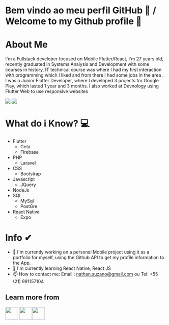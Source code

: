 # Bem vindo ao meu perfil GitHub 👋 / Welcome to my Github profile 👋


# About Me 
I'm a Fullstack developer focused on Mobile Flutter/React, I'm 27 years old, recently graduated in Systems Analysis and Development with some courses in history, IT technical course was where I had my first interaction with programming which I liked and from there I had some jobs in the area . I was a Junior Flutter Developer, where I developed 3 projects for Google Play, which lasted 1 year and 3 months. 
I also worked at Devnology using Flutter Web to use responsive websites

<div>
<a href="https://www.linkedin.com/in/nathan-suzano-53a82910b/" target="_blank"><img src="https://img.shields.io/badge/-LinkedIn-%230077B5?style=for-the-badge&logo=linkedin&logoColor=white"  target="_blank"></a>
<a href="mailto:nathan.suzano@gmail.com" target="_blank"><img src="https://img.shields.io/badge/Gmail-D14836?style=for-the-badge&logo=gmail&logoColor=white"  target="_blank"></a>
  

</div>


# What do i Know? 💻

- Flutter
  * Getx
  * Firebase
- PHP
  * Laravel
- CSS
  * Bootstrap
- Javascript
  * JQuery
- NodeJs
- SQL
  * MySql
  * PostGre
- React Native
  * Expo
  
    


# Info ✔

- 🔭 I'm currently working on a personal Mobile project using it as a portfolio for myself, using the Github API to get my profile information to the App.
- 🌱 I'm currently learning React Native, React JS
- 📫 How to contact me:  Email : nathan.suzano@gmail.com ou Tel: +55 (21) 991157104



## Learn more from

<img src="https://cdn.jsdelivr.net/gh/devicons/devicon/icons/csharp/csharp-original.svg" width="40" height="40"/> <img src="https://cdn.jsdelivr.net/gh/devicons/devicon/icons/dot-net/dot-net-original-wordmark.svg" width="40" height="40"/><img src="https://cdn.jsdelivr.net/gh/devicons/devicon/icons/linux/linux-original.svg" width="40" height="40"/>


  


<!---
NSuzano/NSuzano is a ✨ special ✨ repository because its `README.md` (this file) appears on your GitHub profile.
You can click the Preview link to take a look at your changes.
--->
